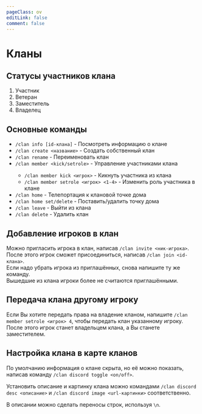 ```yaml
---
pageClass: ov
editLink: false
comment: false
---
```


# Кланы

## Статусы участников клана
1. Участник<br>
2. Ветеран<br>
3. Заместитель<br>
4. Владелец

## Основные команды
- `/clan info [id-клана]` - Посмотреть информацию о клане
- `/clan create <название>` - Создать собственный клан
- `/clan rename` - Переименовать клан <Badge type="warning" text="От Заместителя" />
- `/clan member <kick/setrole>` - Управление участниками клана <Badge type="warning" text="От Заместителя" />
    - `/clan member kick <игрок>` - Кикнуть участника из клана
    - `/clan member setrole <игрок> <1-4>` - Изменить роль участника в клане
- `/clan home` - Телепортация к клановой точке дома
- `/clan home set/delete` - Поставить/удалить точку дома <Badge type="warning" text="От Заместителя" />
- `/clan leave` - Выйти из клана
- `/clan delete` - Удалить клан <Badge type="danger" text="От Владельца" />

## Добавление игроков в клан
Можно пригласить игрока в клан, написав `/clan invite <ник-игрока>`.<br>
После этого игрок сможет присоединиться, написав `/clan join <id-клана>`.<br>
Если надо убрать игрока из приглашённых, снова напишите ту же команду.<br>
Вышедшие из клана игроки более не считаются приглашёнными.

## Передача клана другому игроку
Если Вы хотите передать права на владение кланом, напишите `/clan member setrole <игрок> 4`, чтобы передать клан указанному игроку.<br>
После этого игрок станет владельцем клана, а Вы станете заместителем.

## Настройка клана в карте кланов
По умолчанию информация о клане скрыта, но её можно показать, написав команду `/clan discord toggle <on/off>`.

Установить описание и картинку клана можно командами `/clan discord desc <описание>` и `/clan discord image <url-картинки>` соответственно.

В описании можно сделать переносы строк, используя `\n`.
